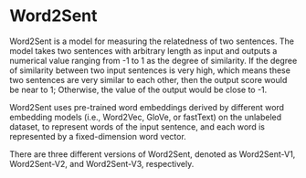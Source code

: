# Word2Sent

Word2Sent is a model for measuring the relatedness of two sentences. 
The model takes two sentences with arbitrary length as input and outputs a numerical value ranging from -1 to 1 as the degree of similarity. 
If the degree of similarity between two input sentences is very high, which means these two sentences are very similar to each other, 
then the output score would be near to 1; Otherwise, the value of the output would be close to -1.

Word2Sent uses pre-trained word embeddings derived by different word embedding models (i.e., Word2Vec, GloVe, or fastText)
on the unlabeled dataset, to represent words of the input sentence, and each word is represented by a fixed-dimension word vector. 

There are three different versions of Word2Sent, denoted as Word2Sent-V1, Word2Sent-V2, and Word2Sent-V3, respectively.
